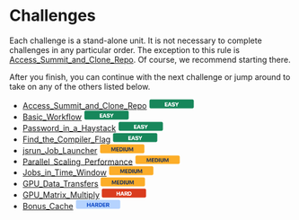 

# Challenges

Each challenge is a stand-alone unit. It is not necessary to complete challenges in any particular order. The exception to this rule is [Access_Summit_and_Clone_Repo](Access_Summit_and_Clone_Repo). Of course, we recommend starting there.

After you finish, you can continue with the next challenge or jump around to take on any of the others listed below.

- [Access_Summit_and_Clone_Repo](Access_Summit_and_Clone_Repo) <img src="../images/easy_badge.png" width="80">
- [Basic_Workflow](Basic_Workflow) <img src="../images/easy_badge.png" width="80">
- [Password_in_a_Haystack](Password_in_a_Haystack) <img src="../images/easy_badge.png" width="80">
- [Find_the_Compiler_Flag](Find_the_Compiler_Flag) <img src="../images/easy_badge.png" width="80">
- [jsrun_Job_Launcher](jsrun_Job_Launcher) <img src="../images/medium_badge.png" width="80">
- [Parallel_Scaling_Performance](Parallel_Scaling_Performance) <img src="../images/medium_badge.png" width="80">
- [Jobs_in_Time_Window](Jobs_in_Time_Window) <img src="../images/medium_badge.png" width="80">
- [GPU_Data_Transfers](GPU_Data_Transfers) <img src="../images/medium_badge.png" width="80">
- [GPU_Matrix_Multiply](GPU_Matrix_Multiply) <img src="../images/hard_badge.png" width="80">
- [Bonus_Cache](Bonus_Cache) <img src="../images/harder_badge.png" width="80">
